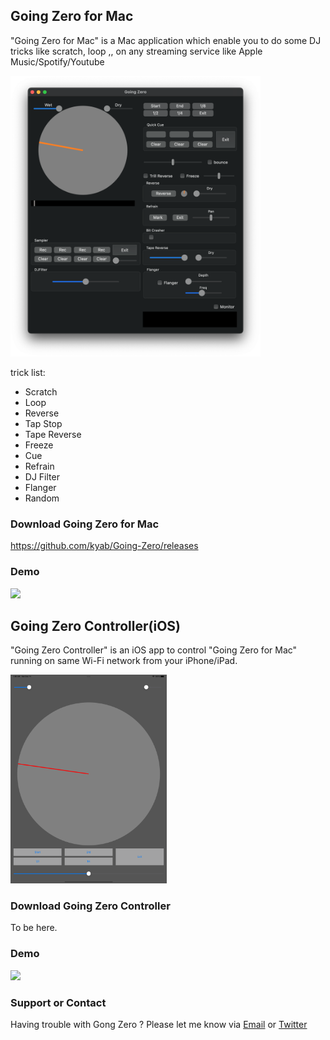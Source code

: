 ## Going Zero for Mac

"Going Zero for Mac" is a Mac application which enable you to do some DJ tricks like scratch, loop ,, on any streaming service like Apple Music/Spotify/Youtube

<p align＝"center"><img src="./GoingZero_forMac.png" alt="Going Zero for Mac" width="400"/></p>

trick list:
- Scratch
- Loop
- Reverse
- Tap Stop
- Tape Reverse
- Freeze
- Cue
- Refrain
- DJ Filter
- Flanger
- Random

### Download Going Zero for Mac
https://github.com/kyab/Going-Zero/releases

### Demo
[![](https://img.youtube.com/vi/wMbHxi1-s9s/0.jpg)](https://www.youtube.com/watch?v=wMbHxi1-s9s)


## Going Zero Controller(iOS)
"Going Zero Controller" is an iOS app to control "Going Zero for Mac" running on same Wi-Fi network from your iPhone/iPad.
<p align＝"center"><img src="./GoingZero_iPad.png" alt="Going Zero Controller" width="250"/></p>

### Download Going Zero Controller
To be here.

### Demo
[![](https://img.youtube.com/vi/KmAr8PCVP08/0.jpg)](https://www.youtube.com/watch?v=KmAr8PCVP08)


### Support or Contact

Having trouble with Gong Zero ? Please let me know via [Email](kyossi212@gmail.com) or [Twitter](https://twitter.com/kyab212)
